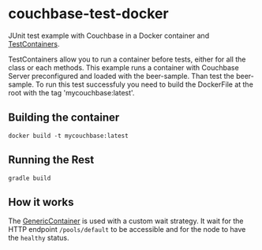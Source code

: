 # couchbase-test-docker


JUnit test example with Couchbase in a Docker container and [TestContainers](http://testcontainers.viewdocs.io/testcontainers-java/).

TestContainers allow you to run a container before tests, either for all the class or each methods. This example runs a container with Couchbase Server preconfigured and loaded with the beer-sample. Than test the beer-sample. To run this test successfuly you need to build the DockerFile at the root with the tag 'mycouchbase:latest'.

## Building the container

    docker build -t mycouchbase:latest

## Running the Rest

    gradle build

## How it works

The [GenericContainer](http://testcontainers.viewdocs.io/testcontainers-java/usage/generic_containers/) is used with a custom wait strategy. It wait for the HTTP endpoint `/pools/default` to be accessible and for the node to have the `healthy` status.